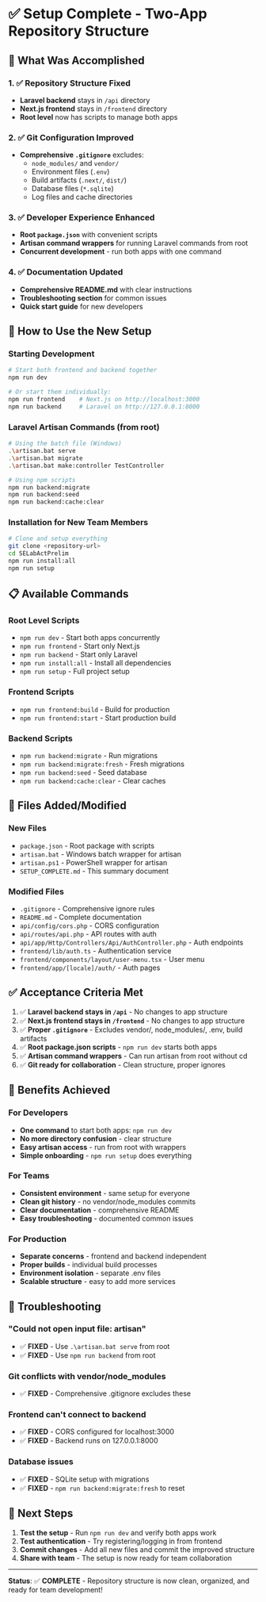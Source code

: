 # ✅ Setup Complete - Two-App Repository Structure

## 🎯 What Was Accomplished

### 1. ✅ Repository Structure Fixed
- **Laravel backend** stays in `/api` directory
- **Next.js frontend** stays in `/frontend` directory
- **Root level** now has scripts to manage both apps

### 2. ✅ Git Configuration Improved
- **Comprehensive `.gitignore`** excludes:
  - `node_modules/` and `vendor/`
  - Environment files (`.env`)
  - Build artifacts (`.next/`, `dist/`)
  - Database files (`*.sqlite`)
  - Log files and cache directories

### 3. ✅ Developer Experience Enhanced
- **Root `package.json`** with convenient scripts
- **Artisan command wrappers** for running Laravel commands from root
- **Concurrent development** - run both apps with one command

### 4. ✅ Documentation Updated
- **Comprehensive README.md** with clear instructions
- **Troubleshooting section** for common issues
- **Quick start guide** for new developers

## 🚀 How to Use the New Setup

### Starting Development
```bash
# Start both frontend and backend together
npm run dev

# Or start them individually:
npm run frontend    # Next.js on http://localhost:3000
npm run backend     # Laravel on http://127.0.0.1:8000
```

### Laravel Artisan Commands (from root)
```bash
# Using the batch file (Windows)
.\artisan.bat serve
.\artisan.bat migrate
.\artisan.bat make:controller TestController

# Using npm scripts
npm run backend:migrate
npm run backend:seed
npm run backend:cache:clear
```

### Installation for New Team Members
```bash
# Clone and setup everything
git clone <repository-url>
cd SELabActPrelim
npm run install:all
npm run setup
```

## 📋 Available Commands

### Root Level Scripts
- `npm run dev` - Start both apps concurrently
- `npm run frontend` - Start only Next.js
- `npm run backend` - Start only Laravel
- `npm run install:all` - Install all dependencies
- `npm run setup` - Full project setup

### Frontend Scripts
- `npm run frontend:build` - Build for production
- `npm run frontend:start` - Start production build

### Backend Scripts
- `npm run backend:migrate` - Run migrations
- `npm run backend:migrate:fresh` - Fresh migrations
- `npm run backend:seed` - Seed database
- `npm run backend:cache:clear` - Clear caches

## 🔧 Files Added/Modified

### New Files
- `package.json` - Root package with scripts
- `artisan.bat` - Windows batch wrapper for artisan
- `artisan.ps1` - PowerShell wrapper for artisan
- `SETUP_COMPLETE.md` - This summary document

### Modified Files
- `.gitignore` - Comprehensive ignore rules
- `README.md` - Complete documentation
- `api/config/cors.php` - CORS configuration
- `api/routes/api.php` - API routes with auth
- `api/app/Http/Controllers/Api/AuthController.php` - Auth endpoints
- `frontend/lib/auth.ts` - Authentication service
- `frontend/components/layout/user-menu.tsx` - User menu
- `frontend/app/[locale]/auth/` - Auth pages

## ✅ Acceptance Criteria Met

1. ✅ **Laravel backend stays in `/api`** - No changes to app structure
2. ✅ **Next.js frontend stays in `/frontend`** - No changes to app structure
3. ✅ **Proper `.gitignore`** - Excludes vendor/, node_modules/, .env, build artifacts
4. ✅ **Root package.json scripts** - `npm run dev` starts both apps
5. ✅ **Artisan command wrappers** - Can run artisan from root without cd
6. ✅ **Git ready for collaboration** - Clean structure, proper ignores

## 🎉 Benefits Achieved

### For Developers
- **One command** to start both apps: `npm run dev`
- **No more directory confusion** - clear structure
- **Easy artisan access** - run from root with wrappers
- **Simple onboarding** - `npm run setup` does everything

### For Teams
- **Consistent environment** - same setup for everyone
- **Clean git history** - no vendor/node_modules commits
- **Clear documentation** - comprehensive README
- **Easy troubleshooting** - documented common issues

### For Production
- **Separate concerns** - frontend and backend independent
- **Proper builds** - individual build processes
- **Environment isolation** - separate .env files
- **Scalable structure** - easy to add more services

## 🚨 Troubleshooting

### "Could not open input file: artisan"
- ✅ **FIXED** - Use `.\artisan.bat serve` from root
- ✅ **FIXED** - Use `npm run backend` from root

### Git conflicts with vendor/node_modules
- ✅ **FIXED** - Comprehensive .gitignore excludes these

### Frontend can't connect to backend
- ✅ **FIXED** - CORS configured for localhost:3000
- ✅ **FIXED** - Backend runs on 127.0.0.1:8000

### Database issues
- ✅ **FIXED** - SQLite setup with migrations
- ✅ **FIXED** - `npm run backend:migrate:fresh` to reset

## 🎯 Next Steps

1. **Test the setup** - Run `npm run dev` and verify both apps work
2. **Test authentication** - Try registering/logging in from frontend
3. **Commit changes** - Add all new files and commit the improved structure
4. **Share with team** - The setup is now ready for team collaboration

---

**Status**: ✅ **COMPLETE** - Repository structure is now clean, organized, and ready for team development!











